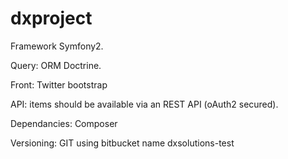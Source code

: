 # dxproject
Framework Symfony2.

Query: ORM Doctrine.

Front: Twitter bootstrap

API: items should be available via an REST API (oAuth2 secured).

Dependancies: Composer

Versioning: GIT using bitbucket name dxsolutions-test
 
